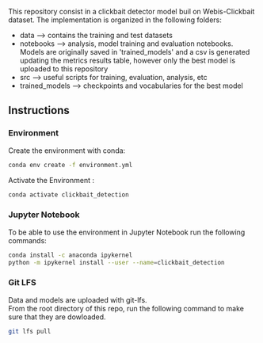This repository consist in a clickbait detector model buil on Webis-Clickbait dataset. The implementation is organized in the following folders: <br />
* data --> contains the training and test datasets <br />
* notebooks --> analysis, model training and evaluation notebooks. Models are originally saved in 'trained_models' and a csv is generated updating the metrics results table, however only the best model is uploaded to this repository <br />
* src --> useful scripts for training, evaluation, analysis, etc <br />
* trained_models --> checkpoints and vocabularies for the best model <br />


## Instructions

### Environment

Create the environment with conda:

```bash
conda env create -f environment.yml
```

Activate the Environment :

```bash
conda activate clickbait_detection
```

### Jupyter Notebook

To be able to use the environment in Jupyter Notebook run the following commands:

```bash
conda install -c anaconda ipykernel
python -m ipykernel install --user --name=clickbait_detection
```

### Git LFS

Data and models are uploaded with git-lfs.  <br />
From the root directory of this repo, run the following command to make sure that they are dowloaded.

```bash
git lfs pull

```
